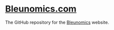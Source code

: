 # [Bleunomics.com](https://bleunomics.com)
The GitHub repository for the [Bleunomics](https://bleunomics.com) website.
